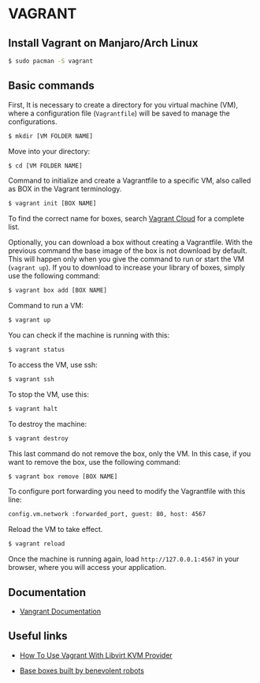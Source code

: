 # VAGRANT

## Install Vagrant on Manjaro/Arch Linux
```bash
$ sudo pacman -S vagrant
```

## Basic commands
First, It is necessary to create a directory for you virtual machine (VM), where a configuration file (`Vagrantfile`) will be saved to manage the configurations.
```bash
$ mkdir [VM FOLDER NAME]
```
Move into your directory:
```bash
$ cd [VM FOLDER NAME]
```
Command to initialize and create a Vagrantfile to a specific VM, also called as BOX in the Vagrant terminology.
```bash
$ vagrant init [BOX NAME]
```
To find the correct name for boxes, search [Vagrant Cloud](https://app.vagrantup.com/boxes/search) for a complete list.

Optionally, you can download a box without creating a Vagrantfile. With the previous command the base image of the box is not download by default. This will happen only when you give the command to run or start the VM (`vagrant up`). If you to download to increase your library of boxes, simply use the following command:
```bash
$ vagrant box add [BOX NAME]
```
Command to run a VM:
```bash
$ vagrant up
```
You can check if the machine is running with this:
```bash
$ vagrant status
```
To access the VM, use ssh:
```bash
$ vagrant ssh
```
To stop the VM, use this:
```bash
$ vagrant halt
```
To destroy the machine:
```bash
$ vagrant destroy
```
This last command do not remove the box, only the VM. In this case, if you want to remove the box, use the following command:
```bash
$ vagrant box remove [BOX NAME]
```
To configure port forwarding you need to modify the Vagrantfile with this line:
```bash
config.vm.network :forwarded_port, guest: 80, host: 4567
```
Reload the VM to take effect.
```bash
$ vagrant reload
```
Once the machine is running again, load `http://127.0.0.1:4567` in your browser, where you will access your application.

## Documentation

- [Vangrant Documentation](https://www.vagrantup.com/docs)

## Useful links

- [How To Use Vagrant With Libvirt KVM Provider](https://ostechnix.com/how-to-use-vagrant-with-libvirt-kvm-provider/)

- [Base boxes built by benevolent robots](https://roboxes.org/)

